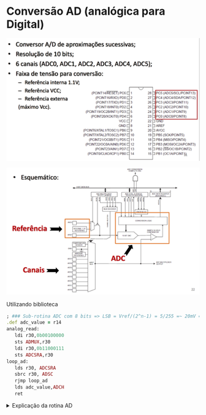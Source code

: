 
# Conversão AD (analógica para Digital)

<img src=imagens/conversor_ad.png><P>
 <img src=imagens/conversorAd_blocos.png><P>
 
 Utilizando biblioteca
 ```ruby
 ; ### Sub-rotina ADC com 8 bits => LSB = Vref/(2^n-1) = 5/255 =~ 20mV => 0b00000001 =~ 20mV ###
.def adc_value = r14
analog_read:
	ldi r30,0b00100000
	sts ADMUX,r30
	ldi r30,0b11000111
	sts ADCSRA,r30
loop_ad:
	lds r30, ADCSRA		
	sbrc r30, ADSC		
	rjmp loop_ad 
	lds adc_value,ADCH
	ret
 ```

<details><summary>Explicação da rotina AD</summary>
analog_read:
    ldi r30, 0b00100000          ; Configura o canal analógico e a referência de tensão
                                 ; Carrega 0b00100000 em r30:
                                 ; - Bit 6: REFS0 = 1, seleciona a referência de tensão como AVcc
                                 ; - Bits 3-0: MUX[3:0] = 0000, seleciona o canal ADC0
    sts ADMUX, r30               ; Armazena o valor em ADMUX para configurar o ADC

    ldi r30, 0b11000111          ; Configura o registrador de controle e status do ADC (ADCSRA)
                                 ; Carrega 0b11000111 em r30:
                                 ; - Bit 7: ADEN = 1, habilita o ADC
                                 ; - Bit 6: ADSC = 1, inicia a conversão do ADC
                                 ; - Bit 5: ADATE = 0, desabilita trigger automático
                                 ; - Bit 4: ADIF = 0, limpa o flag de interrupção (escrever 1 no bit o limpa)
                                 ; - Bit 3: ADIE = 0, desabilita interrupção do ADC
                                 ; - Bits 2-0: ADPS[2:0] = 111, define o prescaler como 128 (para frequência do ADC)
    sts ADCSRA, r30              ; Armazena o valor em ADCSRA para configurar e iniciar a conversão do ADC

loop_ad:
    lds r30, ADCSRA              ; Lê o registrador ADCSRA para verificar o status da conversão
    sbrc r30, ADSC               ; Testa o bit ADSC (ADC Start Conversion)
                                 ; - Se ADSC = 1, a conversão está em andamento e a instrução seguinte é pulada
    rjmp loop_ad                 ; - Se ADSC = 1, continua esperando até que ADSC = 0 (conversão completa)

    lds adc_value, ADCH          ; Lê o valor alto da conversão do ADC (ADCH) e armazena em adc_value
                                 ; (Essa leitura é de 8 bits, se a precisão de 8 bits for suficiente)
    ret                          ; Retorna da sub-rotina com o valor lido em adc_value

<details>
	
## Exemplo de leitura de um canal em assembly:

https://github.com/mchavesferreira/mice/tree/main/conversor_ad/ad_assembly

Exemplo de desvios por comparação
> < ou =
```
;;; ---------------- exemplo com desvios de comparacao: =, <, >
 cp r11,r12  ; ou sub r11,r12
  
 breq r11_igual  ; igual
 brlo r11_menor   ; menor
 brne r11_naoigual
 brge r11_maior_igual
 brni negativo
 brpl positivo
  ```
# Explicação sobre Flags do Registrador de Status (SREG) no ATmega328P

No ATmega328P, as operações de comparação e subtração, como `cp` (compare) e `sub` (subtract), afetam flags específicos no **Status Register (SREG)**. Esse registrador de 8 bits contém informações sobre o estado do processador e permite que instruções de desvio condicional avaliem as condições de comparação.

<details><summary>Explicação de flags alterados e seus significados</summary>

Quando uma instrução `cp` ou `sub` é executada, os seguintes **flags** no SREG são afetados:

1. **Carry Flag (C)**:
   - Indica um **carry (vai-um)** em uma subtração não-signada, ou seja, se o valor de `r11` é menor que `r12` para valores não-signados.
   - É setado se `r11 < r12` (não-signado).

2. **Zero Flag (Z)**:
   - Indica se o resultado da subtração foi **zero**, ou seja, se `r11` é igual a `r12`.
   - É setado se `r11 == r12`.

3. **Negative Flag (N)**:
   - Indica que o resultado da subtração foi **negativo**.
   - É setado se o bit mais significativo (MSB) do resultado for 1, indicando que `r11 < r12` para valores signados.

4. **Overflow Flag (V)**:
   - Indica se houve **overflow** em uma operação de subtração de números com sinal.
   - É setado se a subtração resulta em um valor fora do intervalo representável para números com sinal (isso ocorre se o sinal do resultado for incorreto para a operação).

5. **Sign Flag (S)**:
   - Calculado como `S = N ⊕ V` (XOR entre N e V).
   - Indica o sinal do resultado para comparações de valores com sinal.
   - É setado se o resultado é negativo para valores com sinal.

### Resumo das Operações com Flags

| Operação                  | Flag Verificado |
|---------------------------|-----------------|
| **Igual (`=`)**           | `Z`            |
| **Diferente (`≠`)**       | `Z` (não setado) |
| **Menor que (`<`, não-signado)** | `C`   |
| **Maior ou igual (`≥`, signado)** | `S`   |
| **Negativo**              | `N`            |
| **Positivo**              | `S` (não setado) |

</details>

## Estrutura do Status Register (SREG)

O SREG é um registrador de 8 bits, onde cada bit representa um flag específico:

| Bit | Flag | Função                          |
|-----|------|---------------------------------|
| 7   | I    | Global Interrupt Enable         |
| 6   | T    | Bit de cópia temporária (não usado para comparações) |
| 5   | H    | Half Carry (não usado em `cp` ou `sub`) |
| 4   | S    | Sign Flag                       |
| 3   | V    | Overflow Flag                   |
| 2   | N    | Negative Flag                   |
| 1   | Z    | Zero Flag                       |
| 0   | C    | Carry Flag                      |

Esses flags no **SREG** permitem que instruções de desvio condicional (`breq`, `brne`, `brlo`, `brge`, etc.) realizem saltos baseados nos resultados das comparações.

  
 Comparação por faixas de valores
 ```
 ;;; ------------------ comparacoes e desvios por faixa de valores
ldi aux,50
cp r21,aux
brlo faixa1   ; r21 <50  
ldi aux,100
cp r21,aux
brlo faixa2   ; 50<= r21 <100  
ldi aux,150
cp r21,aux
brlo faixa3   ;100 <= r21 <150 
ldi aux,200
cp r21,aux
brlo faixa4   ;150 <= r21 <200 
rjmp faixa5   ; r21>=200
``` 
